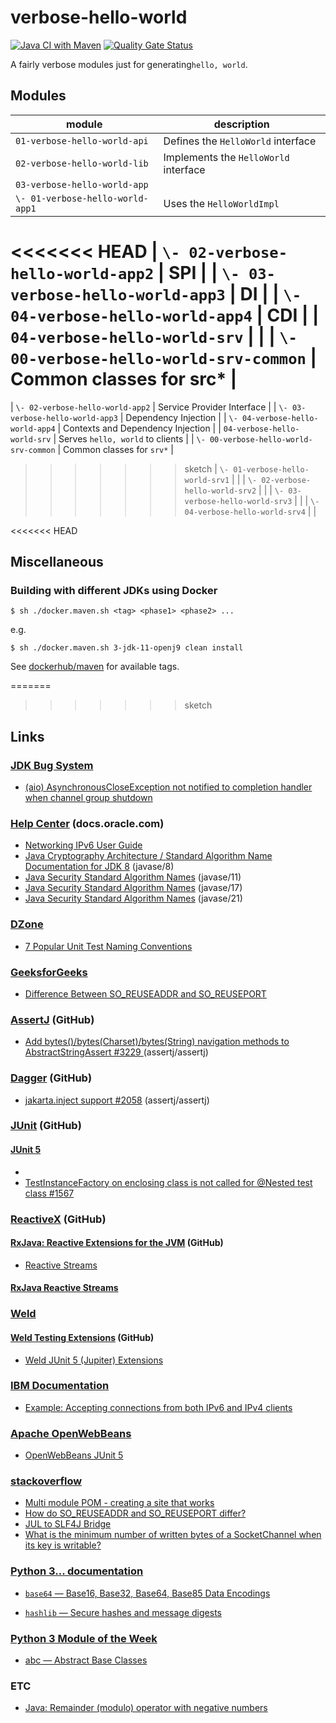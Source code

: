 # verbose-hello-world

[![Java CI with Maven](https://github.com/jinahya/verbose-hello-world/actions/workflows/maven.yml/badge.svg)](https://github.com/jinahya/verbose-hello-world/actions/workflows/maven.yml)
[![Quality Gate Status](https://sonarcloud.io/api/project_badges/measure?project=jinahya_verbose-hello-world&metric=alert_status)](https://sonarcloud.io/summary/new_code?id=jinahya_verbose-hello-world)

A fairly verbose modules just for generating`hello, world`.

## Modules

| module                                 | description                           |
|----------------------------------------|---------------------------------------|
| `01-verbose-hello-world-api`           | Defines the `HelloWorld` interface    |
| `02-verbose-hello-world-lib`           | Implements the `HelloWorld` interface |
| `03-verbose-hello-world-app`           |                                       |
| `\- 01-verbose-hello-world-app1`       | Uses the `HelloWorldImpl`             |
<<<<<<< HEAD
| `\- 02-verbose-hello-world-app2`       | SPI                                   |
| `\- 03-verbose-hello-world-app3`       | DI                                    |
| `\- 04-verbose-hello-world-app4`       | CDI                                   |
| `04-verbose-hello-world-srv`           |                                       |
| `\- 00-verbose-hello-world-srv-common` | Common classes for src*               |
=======
| `\- 02-verbose-hello-world-app2`       | Service Provider Interface            |
| `\- 03-verbose-hello-world-app3`       | Dependency Injection                  |
| `\- 04-verbose-hello-world-app4`       | Contexts and Dependency Injection     |
| `04-verbose-hello-world-srv`           | Serves `hello, world` to clients      |
| `\- 00-verbose-hello-world-srv-common` | Common classes for `srv*`             |
>>>>>>> sketch
| `\- 01-verbose-hello-world-srv1`       |                                       |
| `\- 02-verbose-hello-world-srv2`       |                                       |
| `\- 03-verbose-hello-world-srv3`       |                                       |
| `\- 04-verbose-hello-world-srv4`       |                                       |

<<<<<<< HEAD
## Miscellaneous

### Building with different JDKs using Docker

```shell script
$ sh ./docker.maven.sh <tag> <phase1> <phase2> ...
```

e.g.

```shell script
$ sh ./docker.maven.sh 3-jdk-11-openj9 clean install
```

See [dockerhub/maven](https://hub.docker.com/_/maven) for available tags.

=======
>>>>>>> sketch
## Links

### [JDK Bug System](https://bugs.openjdk.org)

* [(aio) AsynchronousCloseException not notified to completion handler when channel group shutdown](https://bugs.openjdk.org/browse/JDK-7056546)

### [Help Center](https://docs.oracle.com) (docs.oracle.com)

* [Networking IPv6 User Guide](https://docs.oracle.com/javase/8/docs/technotes/guides/net/ipv6_guide/)
* [Java Cryptography Architecture / Standard Algorithm Name Documentation for JDK 8](https://docs.oracle.com/javase/8/docs/technotes/guides/security/StandardNames.html) (javase/8)
* [Java Security Standard Algorithm Names](https://docs.oracle.com/en/java/javase/11/docs/specs/security/standard-names.html) (javase/11)
* [Java Security Standard Algorithm Names](https://docs.oracle.com/en/java/javase/17/docs/specs/security/standard-names.html) (javase/17)
* [Java Security Standard Algorithm Names](https://docs.oracle.com/en/java/javase/21/docs/specs/security/standard-names.html) (javase/21)

### [DZone](https://dzone.com)

* [7 Popular Unit Test Naming Conventions](https://dzone.com/articles/7-popular-unit-test-naming)

### [GeeksforGeeks](https://geeksforgeeks.org)

* [Difference Between SO_REUSEADDR and SO_REUSEPORT](https://www.geeksforgeeks.org/difference-between-so_reuseaddr-and-so_reuseport/)

### [AssertJ](https://github.com/assertj/assertj) (GitHub)

* [Add bytes()/bytes(Charset)/bytes(String) navigation methods to AbstractStringAssert #3229
  ](https://github.com/assertj/assertj/issues/3229) (assertj/assertj)

### [Dagger](https://github.com/google/dagger) (GitHub)

* [jakarta.inject support #2058](https://github.com/google/dagger/issues/2058) (assertj/assertj)

### [JUnit](https://github.com/junit-team) (GitHub)

#### [JUnit 5](https://github.com/junit-team/junit5)

*
* [TestInstanceFactory on enclosing class is not called for @Nested test class #1567](https://github.com/junit-team/junit5/issues/1567)

### [ReactiveX](https://github.com/ReactiveX) (GitHub)

#### [RxJava: Reactive Extensions for the JVM](https://github.com/ReactiveX/RxJava) (GitHub)

* [Reactive Streams](https://github.com/ReactiveX/RxJava/wiki/Reactive-Streams)

#### [RxJava Reactive Streams](https://github.com/ReactiveX/RxJavaReactiveStreams)

### [Weld](https://github.com/weld)

#### [Weld Testing Extensions](https://github.com/weld/weld-testing) (GitHub)

* [Weld JUnit 5 (Jupiter) Extensions](https://github.com/weld/weld-testing/blob/master/junit5/README.md#weldjunit5autoextension)

### [IBM Documentation](https://www.ibm.com/docs/en)

* [Example: Accepting connections from both IPv6 and IPv4 clients](https://www.ibm.com/docs/en/i/7.1?topic=sscaaiic-example-accepting-connections-from-both-ipv6-ipv4-clients)

### [Apache OpenWebBeans](https://openwebbeans.apache.org/)

* [OpenWebBeans JUnit 5](https://openwebbeans.apache.org/openwebbeans-junit5.html)

### [stackoverflow](https://stackoverflow.com/)

* [Multi module POM - creating a site that works](https://stackoverflow.com/q/10848715/330457)
* [How do SO_REUSEADDR and SO_REUSEPORT differ?](https://stackoverflow.com/q/14388706/330457)
* [JUL to SLF4J Bridge](https://stackoverflow.com/q/9117030/330457)
* [What is the minimum number of written bytes of a SocketChannel when its key is writable?](https://stackoverflow.com/q/77895312/330457)

### [Python 3... documentation](https://docs.python.org/3/)

* [`base64` — Base16, Base32, Base64, Base85 Data Encodings](https://docs.python.org/3/library/base64.html)

* [`hashlib` — Secure hashes and message digests](https://docs.python.org/3/library/hashlib.html)

### [Python 3 Module of the Week](https://pymotw.com/3/)

* [abc — Abstract Base Classes](https://pymotw.com/3/abc/)

### ETC

* [Java: Remainder (modulo) operator with negative numbers](https://programming.guide/java/remainder-modulo-operator-negative-numbers.html)
